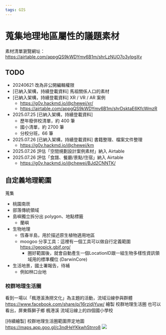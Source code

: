 ```yaml
---
tags: GIS
---
```


# 蒐集地理地區屬性的議題素材

素材清單瀏覽網址：https://airtable.com/appgQS9kWDYmv6B1m/shrLzNUO7o3ylpgXv

## TODO
- 20240621 改為非公開編輯權限 
- [已納入架構，持續登載資料] 馬祖關係人口的素材
- [已納入架構，持續登載資料] XR / VR / AR 案例
    - https://g0v.hackmd.io/@chewei/xr/
    - https://airtable.com/appgQS9kWDYmv6B1m/shrDsktaE6KfcWmzR
- 2025.07.25 [已納入架構，持續登載資料]
    - 歷年廢併校清單，約 400 筆
    - 國小清單，約 2700 筆
    - 分校分班，66 筆
- 2025.07.26 [已納入架構，持續登載資料] 書籍整理、檔案文件整理
    - https://g0v.hackmd.io/@chewei/km
- 2025.07.26 評估「空間規劃設計案例素材」納入 Airtable
- 2025.07.26 評估「食譜、餐廳/景點/住宿」納入 Airtable
    - https://g0v.hackmd.io/@chewei/BJd2CNNTK/

## 自定義地理範圍

蒐集
- 桃園南崁
- 部落傳統領域
- 島嶼獨立拆分出 polygon、地點標籤
    - 蘭嶼
- 生物地理
    - 恆春半島，用於描述原生植物適用地區
    - moogoo 分享工具：這裡有一個工具可以做自行定義範圍 https://geopick.gbif.org/
        - 圈好範圍後，就會自動產生一個LocationID跟一組生物多樣性資訊領域用的標準欄位 (DarwinCore)
- 生活地景，國土署報告，待補
    - 例如林口台地

### 校群地理生活圈

看到一場以「楓港溪漁撈文化」為主題的活動，流域沿線參與群體
https://www.facebook.com/share/p/16rzidjYuw/
繪製 校群地理生活圈 也可以看出，屏東縣獅子鄉 楓港溪 流域沿線上的四個國小學校

[持續繪製] 校群地理生活圈範圍界定地圖
https://maps.app.goo.gl/c3ndHeYKkwhStnro8
![](https://g0v.hackmd.io/_uploads/Skt0ChoFel.jpg)
